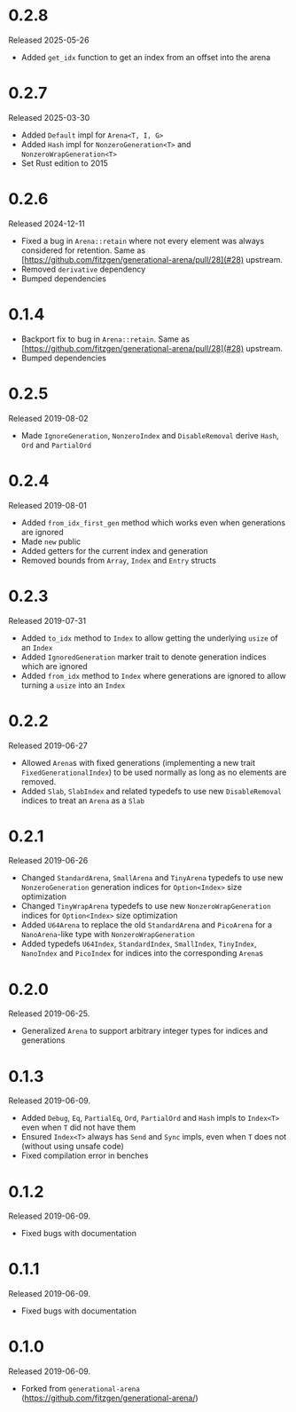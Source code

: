 # 0.2.8

Released 2025-05-26

* Added `get_idx` function to get an index from an offset into the arena

# 0.2.7

Released 2025-03-30

* Added `Default` impl for `Arena<T, I, G>`
* Added `Hash` impl for `NonzeroGeneration<T>` and `NonzeroWrapGeneration<T>`
* Set Rust edition to 2015

# 0.2.6

Released 2024-12-11

* Fixed a bug in `Arena::retain` where not every element was always considered for retention. 
  Same as [https://github.com/fitzgen/generational-arena/pull/28](#28) upstream.
* Removed `derivative` dependency
* Bumped dependencies

# 0.1.4

* Backport fix to bug in `Arena::retain`.
  Same as [https://github.com/fitzgen/generational-arena/pull/28](#28) upstream.
* Bumped dependencies

# 0.2.5

Released 2019-08-02

* Made `IgnoreGeneration`, `NonzeroIndex` and `DisableRemoval` derive `Hash`, `Ord` and `PartialOrd`

# 0.2.4

Released 2019-08-01

* Added `from_idx_first_gen` method which works even when generations are ignored
* Made `new` public
* Added getters for the current index and generation
* Removed bounds from `Array`, `Index` and `Entry` structs

# 0.2.3

Released 2019-07-31

* Added `to_idx` method to `Index` to allow getting the underlying `usize` of an `Index`
* Added `IgnoredGeneration` marker trait to denote generation indices which are ignored
* Added `from_idx` method to `Index` where generations are ignored to allow turning a `usize` into an `Index`

# 0.2.2

Released 2019-06-27

* Allowed `Arena`s with fixed generations (implementing a new trait `FixedGenerationalIndex`) to be used normally as long as no elements are removed.
* Added `Slab`, `SlabIndex` and related typedefs to use new `DisableRemoval` indices to treat an `Arena` as a `Slab`

# 0.2.1

Released 2019-06-26

* Changed `StandardArena`, `SmallArena` and `TinyArena` typedefs to use new `NonzeroGeneration` generation indices for `Option<Index>` size optimization
* Changed `TinyWrapArena` typedefs to use new `NonzeroWrapGeneration` indices for `Option<Index>` size optimization
* Added `U64Arena` to replace the old `StandardArena` and `PicoArena` for a `NanoArena`-like type with `NonzeroWrapGeneration`
* Added typedefs `U64Index`, `StandardIndex`, `SmallIndex`, `TinyIndex`, `NanoIndex` and `PicoIndex` for indices into the corresponding `Arena`s

# 0.2.0

Released 2019-06-25.

* Generalized `Arena` to support arbitrary integer types for indices and generations

# 0.1.3

Released 2019-06-09.

* Added `Debug`, `Eq`, `PartialEq`, `Ord`, `PartialOrd` and `Hash` impls to `Index<T>` even when `T` did not have them
* Ensured `Index<T>` always has `Send` and `Sync` impls, even when `T` does not (without using unsafe code)
* Fixed compilation error in benches

# 0.1.2

Released 2019-06-09.

* Fixed bugs with documentation

# 0.1.1

Released 2019-06-09.

* Fixed bugs with documentation


# 0.1.0

Released 2019-06-09.

* Forked from `generational-arena` (https://github.com/fitzgen/generational-arena/)
